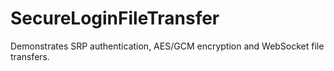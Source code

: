 SecureLoginFileTransfer
=======================

Demonstrates SRP authentication, AES/GCM encryption and WebSocket file transfers.

